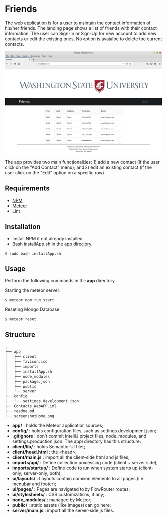 # Friends
The web application is for a user to maintain the contact information of his/her friends. The landing page shows a list of friends with their contact information. The user can Sign-In or Sign-Up for new account to add new contacts or edit the existing ones. No option is avaialbe to delete the current contacts.

![Home](./screenshotHome.png "Home Page")

The app provides two main functionalities: 1) add a new contact (if the user click on the
"Add Contact" menu); and 2) edit an existing contact (if the user click on the "Edit" option on a specific row)

## Requirements
- [NPM](https://www.npmjs.com/get-npm)
- [Meteor](https://meteor.com)
- Lint

## Installation
- Install NPM if not already installed. 
- Bash installApp.sh in the [app directory](/app).

```shell
$ sudo bash installApp.sh
```
## Usage 

Perform the following commands in the **app** directory. 

Starting the meteor server:
```shell
$ meteor npm run start 
```
Reseting Mongo Database 
```shell
$ meteor reset
```

## Structure
```
.
├── app
│   ├── client
│   ├── favicon.ico
│   ├── imports
│   ├── installApp.sh
│   ├── node_modules
│   ├── package.json
│   ├── public
│   └── server
├── config
│   └── settings.development.json
├── Contacts_WebAPP.iml
├── readme.md
└── screenshotHome.png
```

- **app/** : holds the Meteor application sources;
- **config/** : holds configuration files, such as settings.development.json;
- **.gitignore** : don’t commit IntelliJ project files, node_modules, and settings.production.json. The app/ directory has this structure:
- **client/lib/** : holds Semantic-UI files;
- **client/head.html** : the \<head>; 
- **client/main.js** : import all the client-side html and js files;
- **imports/api/** : Define collection processing code (client + server side);
- **imports/startup/** : Define code to run when system starts up (client-only, server-only, both);
- **ui/layouts/** : Layouts contain common elements to all pages (i.e. menubar and footer);
- **ui/pages/** : Pages are navigated to by FlowRouter routes;
- **ui/stylesheets/** : CSS customizations, if any;
- **node_modules/** : managed by Meteor;
- **public/** : static assets (like images) can go here;
- **server/main.js** : import all the server-side js files.


